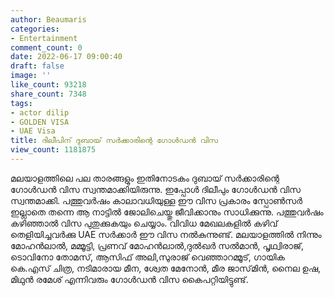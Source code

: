 ```yaml
---
author: Beaumaris
categories:
- Entertainment
comment_count: 0
date: 2022-06-17 09:00:40
draft: false
image: ''
like_count: 93218
share_count: 7348
tags:
- actor dilip
- GOLDEN VISA
- UAE Visa
title: ദിലീപിന് ദുബായ് സർക്കാരിന്റെ ഗോൾഡൻ വിസ
view_count: 1181875
---
```


മലയാളത്തിലെ പല താരങ്ങളും ഇതിനോടകം ദുബായ് സർക്കാരിന്റെ ഗോൾഡൻ വിസ സ്വന്തമാക്കിയിരുന്നു. ഇപ്പോൾ ദിലീപും ഗോൾഡൻ വിസ സ്വന്തമാക്കി. പത്തുവർഷം കാലാവധിയുള്ള ഈ വിസ പ്രകാരം സ്പോൺസർ ഇല്ലാതെ തന്നെ ആ നാട്ടിൽ ജോലിചെയ്തു ജീവിക്കാനും സാധിക്കുന്നു. പത്തുവർഷം കഴിഞ്ഞാൽ വിസ പുതുക്കുകയും ചെയ്യാം. വിവിധ മേഖലകളിൽ കഴിവ് തെളിയിച്ചവർക്കു UAE സർക്കാർ ഈ വിസ നൽകുന്നുണ്ട്. മലയാളത്തിൽ നിന്നും മോഹൻലാൽ, മമ്മൂട്ടി, പ്രണവ് മോഹൻലാൽ,​ ദുൽഖർ സൽമാൻ,​ പൃഥ്വിരാജ്,​ ടൊവിനോ തോമസ്,​ ആസിഫ് അലി,​സുരാജ് വെഞ്ഞാറമ്മൂട്,​ ഗായിക കെ.എസ് ചിത്ര,​ നടിമാരായ മീന,​ ശ്വേത മേനോൻ,​ മീര ജാസ്‌മിൻ,​ നൈല ഉഷ,​ മിഥുൻ രമേശ് എന്നിവരും ഗോൾഡൻ വിസ കൈപറ്റിയിട്ടുണ്ട്.